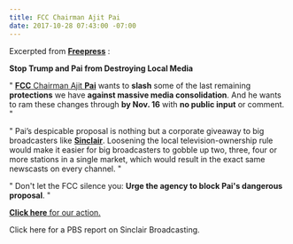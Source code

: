 ```yaml
---
title: FCC Chairman Ajit Pai
date: 2017-10-28 07:43:00 -07:00
---
```


Excerpted from [**Freepress**](https://www.freepress.net/?akid=6960.10679315.XYvDfN&rd=1&t=3) :

**Stop Trump and Pai from Destroying Local Media**


"   [**FCC** Chairman Ajit **Pai**](https://www.fcc.gov/about/leadership/ajit-pai) wants to **slash** some of the last remaining **protections** we have **against massive media consolidation**. And he wants to ram these changes through **by Nov. 16** with **no public input** or comment.  "

"   Pai’s despicable proposal is nothing but a corporate giveaway to big broadcasters like [**Sinclair**](https://www.pbs.org/newshour/show/sinclair-broadcasting-puts-partisan-tilt-trusted-local-news). Loosening the local television-ownership rule would make it easier for big broadcasters to gobble up two, three, four or more stations in a single market, which would result in the exact same newscasts on every channel.   "

"   Don't let the FCC silence you: **Urge the agency to block Pai's dangerous proposal**.   "

[**Click here** for our action.](http://act.freepress.net/sign/consol_pai_ownership/?t=2&akid=6960%2E10679315%2EXYvDfN)

Click here for a PBS report on Sinclair Broadcasting.

